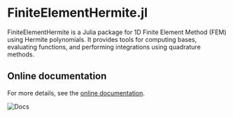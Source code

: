 # FiniteElementHermite.jl

FiniteElementHermite is a Julia package for 1D Finite Element Method (FEM) using Hermite polynomials. It provides tools for computing bases, evaluating functions, and performing integrations using quadrature methods.

## Online documentation
For more details, see the [online documentation](https://projecttorreypines.github.io/FiniteElementHermite.jl/dev).

![Docs](https://github.com/ProjectTorreyPines/FiniteElementHermite.jl/actions/workflows/make_docs.yml/badge.svg)
